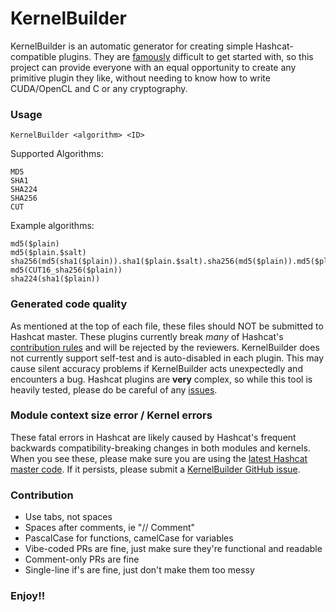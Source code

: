 # KernelBuilder
KernelBuilder is an automatic generator for creating simple Hashcat-compatible plugins. They are [famously](https://github.com/hashcat/hashcat/blob/master/docs/hashcat-plugin-development-guide.md) difficult to get started with, so this project can provide everyone with an equal opportunity to create any primitive plugin they like, without needing to know how to write CUDA/OpenCL and C or any cryptography.

### Usage ###
```
KernelBuilder <algorithm> <ID>
```

Supported Algorithms:
```
MD5
SHA1
SHA224
SHA256
CUT
```

Example algorithms:
```
md5($plain)
md5($plain.$salt)
sha256(md5(sha1($plain)).sha1($plain.$salt).sha256(md5($plain)).md5($plain).sha1(sha1($plain)).sha256(sha1($plain)))
md5(CUT16_sha256($plain))
sha224(sha1($plain))
```

### Generated code quality ###
As mentioned at the top of each file, these files should NOT be submitted to Hashcat master. These plugins currently break *many* of Hashcat's [contribution rules](https://github.com/hashcat/hashcat/tree/master?tab=readme-ov-file#contributing) and will be rejected by the reviewers.
KernelBuilder does not currently support self-test and is auto-disabled in each plugin. This may cause silent accuracy problems if KernelBuilder acts unexpectedly and encounters a bug. Hashcat plugins are **very** complex, so while this tool is heavily tested, please do be careful of any [issues](https://github.com/PenguinKeeper7/KernelBuilder/issues).

### Module context size error / Kernel errors ###
These fatal errors in Hashcat are likely caused by Hashcat's frequent backwards compatibility-breaking changes in both modules and kernels. When you see these, please make sure you are using the [latest Hashcat master code](https://github.com/hashcat/hashcat/). If it persists, please submit a [KernelBuilder GitHub issue](https://github.com/PenguinKeeper7/KernelBuilder/issues).

### Contribution ###
- Use tabs, not spaces
- Spaces after comments, ie "// Comment"
- PascalCase for functions, camelCase for variables
- Vibe-coded PRs are fine, just make sure they're functional and readable
- Comment-only PRs are fine
- Single-line if's are fine, just don't make them too messy

### Enjoy!! ###

